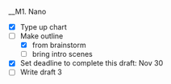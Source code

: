 
__M1. Nano
- [x] Type up chart
- [ ] Make outline
	- [x] from brainstorm
	- [ ] bring intro scenes
- [x] Set deadline to complete this draft: Nov 30
- [ ] Write draft 3
